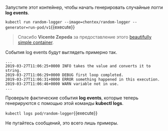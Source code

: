 Запустите этот контейнер, чтобы начать генерировать случайные логги **log events**.

`kubectl run random-logger --image=chentex/random-logger --generator=run-pod/v1`{{execute}}

>Спасибо **Vicente Zepeda** за предоставление этого [beautifully simple container](https://github.com/chentex/random-logger).

События log events будут выглядеть примерно так.

```
...
2019-03-27T11:06:25+0000 INFO takes the value and converts it to string.
2019-03-27T11:06:29+0000 DEBUG first loop completed.
2019-03-27T11:06:31+0000 ERROR something happened in this execution.
2019-03-27T11:06:46+0000 WARN variable not in use.
...
```

Проверьте фактические события **log events**, которые теперь генерируются с помощью этой команды **kubectl logs**.

`kubectl logs pod/random-logger`{{execute}}

Не пугайтесь сообщений, это всего лишь примеры.